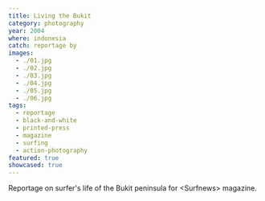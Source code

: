```yaml
---
title: Living the Bukit
category: photography
year: 2004
where: indonesia
catch: reportage by
images:
  - ./01.jpg
  - ./02.jpg
  - ./03.jpg
  - ./04.jpg
  - ./05.jpg
  - ./06.jpg
tags:
  - reportage
  - black-and-white
  - printed-press
  - magazine
  - surfing
  - action-photography
featured: true
showcased: true
---
```


Reportage on surfer's life of the Bukit peninsula for &lt;Surfnews&gt; magazine.
